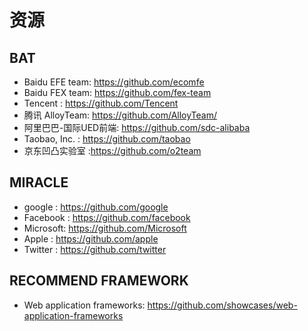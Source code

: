 # 资源

## BAT

* Baidu EFE team: https://github.com/ecomfe
* Baidu FEX team: https://github.com/fex-team
* Tencent       : https://github.com/Tencent
* 腾讯 AlloyTeam: https://github.com/AlloyTeam/
* 阿里巴巴-国际UED前端: https://github.com/sdc-alibaba
* Taobao, Inc. : https://github.com/taobao
* 京东凹凸实验室 :https://github.com/o2team

## MIRACLE

* google   : https://github.com/google
* Facebook : https://github.com/facebook
* Microsoft: https://github.com/Microsoft
* Apple    : https://github.com/apple
* Twitter  : https://github.com/twitter

## RECOMMEND FRAMEWORK

* Web application frameworks: https://github.com/showcases/web-application-frameworks
